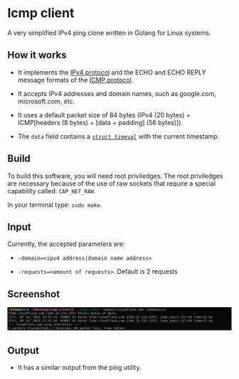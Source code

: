# Icmp client

A very simplified IPv4 ping clone written in Golang for Linux systems.

## How it works

- It implements the [IPv4 protocol](https://datatracker.ietf.org/doc/html/rfc791#section-3.1) and the ECHO and ECHO REPLY message formats of the [ICMP protocol](https://datatracker.ietf.org/doc/html/rfc792).

- It accepts IPv4 addresses and domain names, such as google.com, microsoft.com, etc.

- It uses a default packet size of 84 bytes (IPv4 (20 bytes) + ICMP[headers (8 bytes) + [data + padding] (56 bytes)]).

- The `data` field contains a [`struct timeval`](https://renenyffenegger.ch/notes/development/languages/C-C-plus-plus/C/libc/structs/timeval) with the current timestamp.

## Build

To build this software, you will need root priviledges. The root priviledges are necessary because of the use of raw sockets that require a special capability called: `CAP_NET_RAW`.

In your terminal type: `sudo make`.

## Input

Currently, the accepted parameters are:

- `-domain=<ipv4 address|domain name address>`

-  `-requests=<amount of requests>`. Default is 2 requests

## Screenshot

![Usage](./images/screenshot.png)

## Output

- It has a similar output from the ping utility.